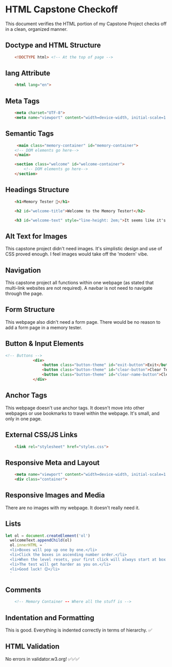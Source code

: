 # HTML Capstone Checkoff

This document verifies the HTML portion of my Capstone Project checks off in a clean, organized manner.

## Doctype and HTML Structure

```html
    <!DOCTYPE html> <!-- At the top of page -->
```

## lang Attribute

```html
    <html lang="en">
```

## Meta Tags

```html
    <meta charset="UTF-8">
    <meta name="viewport" content="width=device-width, initial-scale=1.0">
```

## Semantic Tags

```html
     <main class="memory-container" id="memory-container">
    <!-- DOM elements go here-->
    </main>

    <section class="welcome" id="welcome-container">
        <!-- DOM elements go here-->
    </section>
```

## Headings Structure

```html
    <h1>Memory Tester 🧠</h1>

    <h2 id="welcome-title">Welcome to the Memory Tester!</h2>

    <h3 id="welcome-text" style="line-height: 2em;">It seems like it's your first time. Please enter your first name.</h3>
```

## Alt Text for Images

This capstone project didn't need images. It's simplistic design and use of CSS proved enough. I feel images would take off the 'modern' vibe.

## Navigation

This capstone project all functions within one webpage (as stated that multi-link websites are not required). A navbar is not need to navigate through the page.

## Form Structure

This webpage also didn't need a form page. There would be no reason to add a form page in a memory tester.

## Button & Input Elements

```html
<!-- Buttons -->
            <div>
                <button class="button-theme" id="exit-button">Exit</button>
                <button class="button-theme" id="clear-button">Clear Test History</button>
                <button class="button-theme" id="clear-name-button">Clear Name (refreshes)</button>
            </div>
```

## Anchor Tags

This webpage doesn't use anchor tags. It doesn't move into other webpages or use bookmarks to travel within the webpage. It's small, and only in one page.

## External CSS/JS Links

```html
    <link rel="stylesheet" href="styles.css">
```

## Responsive Meta and Layout

```html
    <meta name="viewport" content="width=device-width, initial-scale=1.0">
    <div class="container">
```

## Responsive Images and Media

There are no images with my webpage. It doesn't really need it.

## Lists

```javascript
let ol = document.createElement('ol')
  welcomeText.appendChild(ol)
  ol.innerHTML = `
  <li>Boxes will pop up one by one.</li>
  <li>Click the boxes in ascending number order.</li>
  <li>When the level resets, your first click will always start at box one.</li>
  <li>The test will get harder as you on.</li>
  <li>Good luck! 😊</li>
  `
```

## Comments

```html
    <!-- Memory Container -- Where all the stuff is -->
```

## Indentation and Formatting

This is good. Everything is indented correctly in terms of hierarchy. ✅

## HTML Validation

No errors in validator.w3.org! ✅✅✅